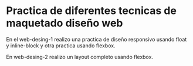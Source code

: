 # Practica de diferentes tecnicas de maquetado diseño web

En el web-desing-1 realizo una practica de diseño responsivo usando float y inline-block y otra practica usando flexbox.

En web-desing-2 realizo un layout completo usando flexbox.